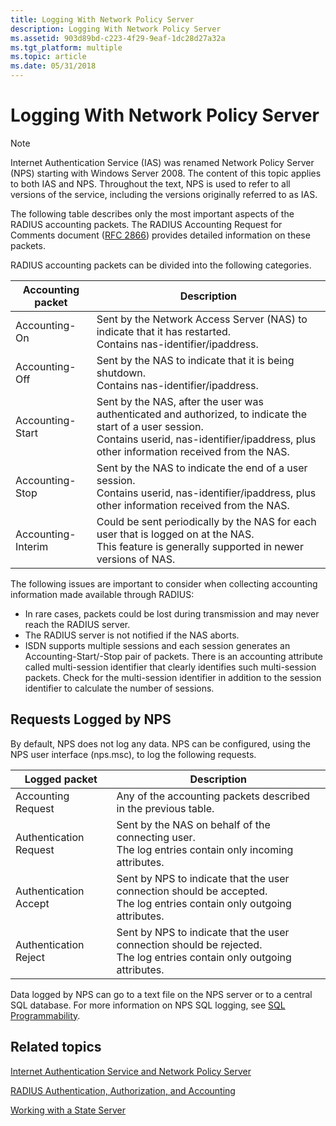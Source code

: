 ```yaml
---
title: Logging With Network Policy Server
description: Logging With Network Policy Server
ms.assetid: 903d89bd-c223-4f29-9eaf-1dc28d27a32a
ms.tgt_platform: multiple
ms.topic: article
ms.date: 05/31/2018
---
```


# Logging With Network Policy Server

> [!Note]  
> Internet Authentication Service (IAS) was renamed Network Policy Server (NPS) starting with Windows Server 2008. The content of this topic applies to both IAS and NPS. Throughout the text, NPS is used to refer to all versions of the service, including the versions originally referred to as IAS.

 

The following table describes only the most important aspects of the RADIUS accounting packets. The RADIUS Accounting Request for Comments document ([RFC 2866](https://www.ietf.org/rfc/rfc2866.txt)) provides detailed information on these packets.

RADIUS accounting packets can be divided into the following categories.



| Accounting packet  | Description                                                                                                                                                                                                                |
|--------------------|----------------------------------------------------------------------------------------------------------------------------------------------------------------------------------------------------------------------------|
| Accounting-On      | Sent by the Network Access Server (NAS) to indicate that it has restarted.<br/> Contains nas-identifier/ipaddress.<br/>                                                                                        |
| Accounting-Off     | Sent by the NAS to indicate that it is being shutdown.<br/> Contains nas-identifier/ipaddress.<br/>                                                                                                            |
| Accounting-Start   | Sent by the NAS, after the user was authenticated and authorized, to indicate the start of a user session. <br/> Contains userid, nas-identifier/ipaddress, plus other information received from the NAS.<br/> |
| Accounting-Stop    | Sent by the NAS to indicate the end of a user session.<br/> Contains userid, nas-identifier/ipaddress, plus other information received from the NAS.<br/>                                                      |
| Accounting-Interim | Could be sent periodically by the NAS for each user that is logged on at the NAS. <br/> This feature is generally supported in newer versions of NAS.<br/>                                                     |



 

The following issues are important to consider when collecting accounting information made available through RADIUS:

-   In rare cases, packets could be lost during transmission and may never reach the RADIUS server.
-   The RADIUS server is not notified if the NAS aborts.
-   ISDN supports multiple sessions and each session generates an Accounting-Start/-Stop pair of packets. There is an accounting attribute called multi-session identifier that clearly identifies such multi-session packets. Check for the multi-session identifier in addition to the session identifier to calculate the number of sessions.

## Requests Logged by NPS

By default, NPS does not log any data. NPS can be configured, using the NPS user interface (nps.msc), to log the following requests.



| Logged packet          | Description                                                                                                                                  |
|------------------------|----------------------------------------------------------------------------------------------------------------------------------------------|
| Accounting Request     | Any of the accounting packets described in the previous table.<br/>                                                                    |
| Authentication Request | Sent by the NAS on behalf of the connecting user.<br/> The log entries contain only incoming attributes.<br/>                    |
| Authentication Accept  | Sent by NPS to indicate that the user connection should be accepted.<br/> The log entries contain only outgoing attributes.<br/> |
| Authentication Reject  | Sent by NPS to indicate that the user connection should be rejected.<br/> The log entries contain only outgoing attributes.<br/> |



 

Data logged by NPS can go to a text file on the NPS server or to a central SQL database. For more information on NPS SQL logging, see [SQL Programmability](sql-programmability.md).

## Related topics

<dl> <dt>

[Internet Authentication Service and Network Policy Server](internet-authentication-service-vs-network-policy-server.md)
</dt> <dt>

[RADIUS Authentication, Authorization, and Accounting](/windows/desktop/Nps/ias-radius-authentication-and-accounting)
</dt> <dt>

[Working with a State Server](/windows/desktop/Nps/ias-working-with-a-state-server)
</dt> </dl>

 

